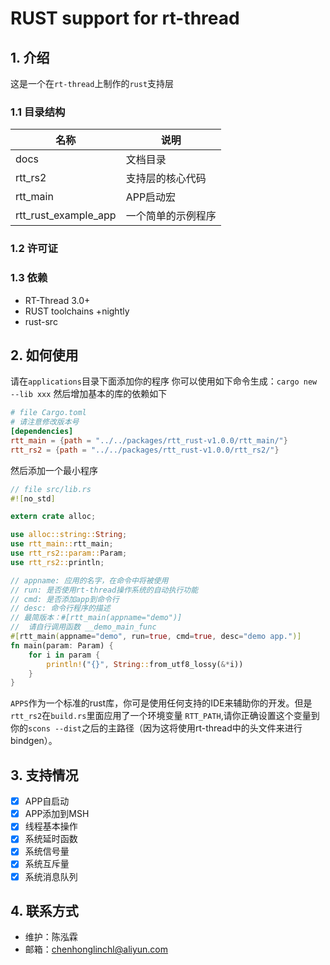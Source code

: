 # RUST support for rt-thread

## 1. 介绍
  这是一个在`rt-thread`上制作的`rust`支持层

### 1.1 目录结构
| 名称 | 说明 |
|---|---|
| docs | 文档目录 |
| rtt_rs2 | 支持层的核心代码 |
| rtt_main | APP启动宏 |
| rtt_rust_example_app | 一个简单的示例程序 |

### 1.2 许可证

### 1.3 依赖
* RT-Thread 3.0+
* RUST toolchains +nightly
* rust-src


## 2. 如何使用
请在`applications`目录下面添加你的程序
你可以使用如下命令生成：`cargo new --lib xxx`
然后增加基本的库的依赖如下
```toml
# file Cargo.toml
# 请注意修改版本号
[dependencies]
rtt_main = {path = "../../packages/rtt_rust-v1.0.0/rtt_main/"}
rtt_rs2 = {path = "../../packages/rtt_rust-v1.0.0/rtt_rs2/"}
```
然后添加一个最小程序
```rust
// file src/lib.rs
#![no_std]

extern crate alloc;

use alloc::string::String;
use rtt_main::rtt_main;
use rtt_rs2::param::Param;
use rtt_rs2::println;

// appname: 应用的名字，在命令中将被使用
// run: 是否使用rt-thread操作系统的自动执行功能
// cmd: 是否添加app到命令行
// desc: 命令行程序的描述
// 最简版本：#[rtt_main(appname="demo")]
//  请自行调用函数 __demo_main_func
#[rtt_main(appname="demo", run=true, cmd=true, desc="demo app.")]
fn main(param: Param) {
    for i in param {
        println!("{}", String::from_utf8_lossy(&*i))
    }
}
```
`APPS`作为一个标准的rust库，你可是使用任何支持的IDE来辅助你的开发。但是`rtt_rs2`在`build.rs`里面应用了一个环境变量 `RTT_PATH`,请你正确设置这个变量到你的`scons --dist`之后的主路径（因为这将使用rt-thread中的头文件来进行bindgen）。

## 3. 支持情况

- [x] APP自启动
- [x] APP添加到MSH
- [x] 线程基本操作
- [x] 系统延时函数
- [x] 系统信号量
- [x] 系统互斥量
- [x] 系统消息队列

## 4. 联系方式
* 维护：陈泓霖
* 邮箱：chenhonglinchl@aliyun.com
